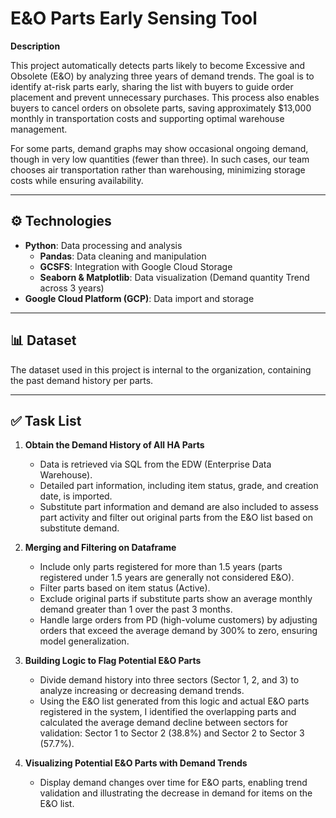 # E&O Parts Early Sensing Tool

**Description**

This project automatically detects parts likely to become Excessive and Obsolete (E&O) by analyzing three years of demand trends. The goal is to identify at-risk parts early, sharing the list with buyers to guide order placement and prevent unnecessary purchases. This process also enables buyers to cancel orders on obsolete parts, saving approximately $13,000 monthly in transportation costs and supporting optimal warehouse management.

For some parts, demand graphs may show occasional ongoing demand, though in very low quantities (fewer than three). In such cases, our team chooses air transportation rather than warehousing, minimizing storage costs while ensuring availability.

---

## ⚙️ Technologies

- **Python**: Data processing and analysis
  - **Pandas**: Data cleaning and manipulation
  - **GCSFS**: Integration with Google Cloud Storage
  - **Seaborn & Matplotlib**: Data visualization (Demand quantity Trend across 3 years)
- **Google Cloud Platform (GCP)**: Data import and storage

---

## 📊 Dataset

The dataset used in this project is internal to the organization, containing the past demand history per parts.

---

## ✅ Task List

1. **Obtain the Demand History of All HA Parts**
   - Data is retrieved via SQL from the EDW (Enterprise Data Warehouse).
   - Detailed part information, including item status, grade, and creation date, is imported.
   - Substitute part information and demand are also included to assess part activity and filter out original parts from the E&O list based on substitute demand.

2. **Merging and Filtering on Dataframe**
   - Include only parts registered for more than 1.5 years (parts registered under 1.5 years are generally not considered E&O).
   - Filter parts based on item status (Active).
   - Exclude original parts if substitute parts show an average monthly demand greater than 1 over the past 3 months.
   - Handle large orders from PD (high-volume customers) by adjusting orders that exceed the average demand by 300% to zero, ensuring model generalization.

3. **Building Logic to Flag Potential E&O Parts**
   - Divide demand history into three sectors (Sector 1, 2, and 3) to analyze increasing or decreasing demand trends.
   - Using the E&O list generated from this logic and actual E&O parts registered in the system, I identified the overlapping parts and calculated the average demand decline between sectors for validation: Sector 1 to Sector 2 (38.8%) and Sector 2 to Sector 3 (57.7%).

4. **Visualizing Potential E&O Parts with Demand Trends**
   - Display demand changes over time for E&O parts, enabling trend validation and illustrating the decrease in demand for items on the E&O list.



